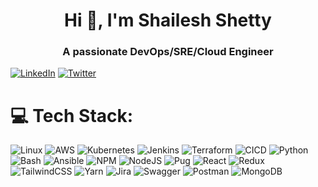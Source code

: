 <h1 align="center">Hi 👋, I'm Shailesh Shetty</h1>
<h3 align="center">A passionate DevOps/SRE/Cloud Engineer</h3>

[![LinkedIn](https://img.shields.io/badge/LinkedIn-%230077B5.svg?logo=linkedin&logoColor=white)](https://www.linkedin.com/in/shaileshdevops/)
[![Twitter](https://img.shields.io/badge/Twitter-%231DA1F2.svg?logo=Twitter&logoColor=white)](https://twitter.com/Shailes71570860)

# 💻 Tech Stack:

![Linux](https://img.shields.io/badge/Linux-%23E34F26.svg?style=for-the-badge&logo=Linux&logoColor=white) ![AWS](https://img.shields.io/badge/AWS-%23323330.svg?style=for-the-badge&logo=AWS&logoColor=%23F7DF1E) ![Kubernetes](https://img.shields.io/badge/Kubernetes-%23007ACC.svg?style=for-the-badge&logo=Kubernetes&logoColor=white) ![Jenkins](https://img.shields.io/badge/Jenkins-%231572B6.svg?style=for-the-badge&logo=Jenkins&logoColor=white) ![Terraform](https://img.shields.io/badge/Terraform-%23000000.svg?style=for-the-badge&logo=Terraform&logoColor=#00C7B7) ![CICD](https://img.shields.io/badge/CICD-%23039BE5.svg?style=for-the-badge&logo=CICD) ![Python](https://img.shields.io/badge/Python-%23000000.svg?style=for-the-badge&logo=Python&logoColor=white) ![Bash](https://img.shields.io/badge/Bash-%23563D7C.svg?style=for-the-badge&logo=Bash&logoColor=white)  ![Ansible](https://img.shields.io/badge/Ansible-black?style=for-the-badge&logo=JSON%20web%20tokens) ![NPM](https://img.shields.io/badge/NPM-%23000000.svg?style=for-the-badge&logo=npm&logoColor=white)  ![NodeJS](https://img.shields.io/badge/node.js-6DA55F?style=for-the-badge&logo=node.js&logoColor=white) ![Pug](https://img.shields.io/badge/Pug-FFF?style=for-the-badge&logo=pug&logoColor=A86454) ![React](https://img.shields.io/badge/react-%2320232a.svg?style=for-the-badge&logo=react&logoColor=%2361DAFB) ![Redux](https://img.shields.io/badge/redux-%23593d88.svg?style=for-the-badge&logo=redux&logoColor=white) ![TailwindCSS](https://img.shields.io/badge/tailwindcss-%2338B2AC.svg?style=for-the-badge&logo=tailwind-css&logoColor=white) ![Yarn](https://img.shields.io/badge/yarn-%232C8EBB.svg?style=for-the-badge&logo=yarn&logoColor=white) ![Jira](https://img.shields.io/badge/jira-%230A0FFF.svg?style=for-the-badge&logo=jira&logoColor=white) ![Swagger](https://img.shields.io/badge/-Swagger-%23Clojure?style=for-the-badge&logo=swagger&logoColor=white) ![Postman](https://img.shields.io/badge/Postman-FF6C37?style=for-the-badge&logo=postman&logoColor=white) ![MongoDB](https://img.shields.io/badge/MongoDB-%234ea94b.svg?style=for-the-badge&logo=mongodb&logoColor=white)

